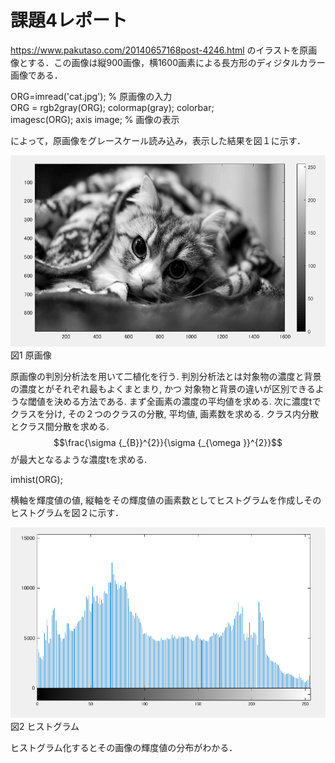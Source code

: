 # 課題4レポート

https://www.pakutaso.com/20140657168post-4246.html のイラストを原画像とする．この画像は縦900画像，横1600画素による長方形のディジタルカラー画像である．

ORG=imread('cat.jpg'); % 原画像の入力  
ORG = rgb2gray(ORG); colormap(gray); colorbar;  
imagesc(ORG); axis image; % 画像の表示

によって，原画像をグレースケール読み込み，表示した結果を図１に示す．

![原画像](https://github.com/luna3p/lecture_image_processing/blob/master/image/image4_1.PNG?raw=true)  
図1 原画像

原画像の判別分析法を用いて二植化を行う. 判別分析法とは対象物の濃度と背景の濃度とがそれぞれ最もよくまとまり, かつ
対象物と背景の違いが区別できるような閾値を決める方法である. まず全画素の濃度の平均値を求める. 次に濃度tでクラスを分け, その２つのクラスの分散, 平均値, 画素数を求める. クラス内分散とクラス間分散を求める. 
$$\frac{\sigma {_{B}}^{2}}{\sigma {_{\omega }}^{2}}$$
が最大となるような濃度tを求める. 


imhist(ORG);

横軸を輝度値の値, 縦軸をその輝度値の画素数としてヒストグラムを作成しそのヒストグラムを図２に示す．

![原画像](https://github.com/luna3p/lecture_image_processing/blob/master/image/image4_2.PNG?raw=true)  
図2 ヒストグラム


ヒストグラム化するとその画像の輝度値の分布がわかる．
